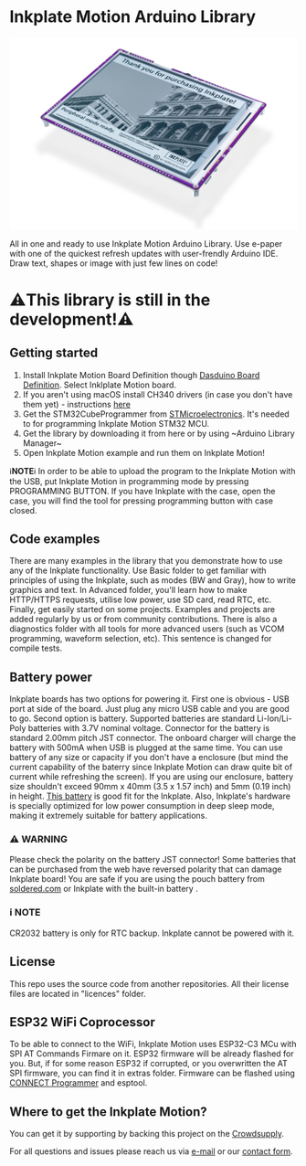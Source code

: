 # Inkplate Motion Arduino Library

<p align="center">
  <img src="https://raw.githubusercontent.com/SolderedElectronics/Inkplate-Motion-Arduino-Library/main/extras/images/Inkplate6Motion.jpg">
</p>

All in one and ready to use Inkplate Motion Arduino Library. Use e-paper with one of the quickest refresh updates with user-frendly Arduino IDE. Draw text, shapes or image with just few lines on code!

# ⚠️This library is still in the development!⚠️

## Getting started
1. Install Inkplate Motion Board Definition though [Dasduino Board Definition](https://github.com/SolderedElectronics/Dasduino-Board-Definitions-for-Arduino-IDE). Select Inklplate Motion board.
2. If you aren't using macOS install CH340 drivers (in case you don't have them yet) - instructions [here](https://soldered.com/learn/ch340-driver-installation-croduino-basic3-nova2/)
3. Get the STM32CubeProgrammer from [STMicroelectronics](https://www.st.com/en/development-tools/stm32cubeprog.html). It's needed to for programming Inkplate Motion STM32 MCU.
4. Get the library by downloading it from here or by using ~Arduino Library Manager~
5. Open Inkplate Motion example and run them on Inkplate Motion!

ℹ**NOTE**ℹ
In order to be able to upload the program to the Inkplate Motion with the USB, put Inkplate Motion in programming mode by pressing PROGRAMMING BUTTON. If you have Inkplate with the case, open the case, you will find the tool for pressing programming button with case closed. 

## Code examples
There are many examples in the library that you demonstrate how to use any of the Inkplate functionality. Use Basic folder to get familiar with principles of using the Inkplate, such as modes (BW and Gray), how to write graphics and text. In Advanced folder, you'll learn how to make HTTP/HTTPS requests, utilise low power, use SD card, read RTC, etc. Finally, get easily started on some projects. Examples and projects are added regularly by us or from community contributions. There is also a diagnostics folder with all tools for more advanced users (such as VCOM programming, waveform selection, etc). This sentence is changed for compile tests.

## Battery power

Inkplate boards has two options for powering it. First one is obvious - USB port at side of the board. Just plug any micro USB cable and you are good to go. Second option is battery. Supported batteries are standard Li-Ion/Li-Poly batteries with 3.7V nominal voltage. Connector for the battery is standard 2.00mm pitch JST connector. The onboard charger will charge the battery with 500mA when USB is plugged at the same time. You can use battery of any size or capacity if you don't have a enclosure (but mind the current capability of the baterry since Inkplate Motion can draw quite bit of current while refreshing the screen). If you are using our enclosure, battery size shouldn't exceed 90mm x 40mm (3.5 x 1.57 inch) and 5mm (0.19 inch) in height. [This battery](https://soldered.com/product/li-ion-battery-1200mah-3-7v/) is good fit for the Inkplate. Also, Inkplate's hardware is specially optimized for low power consumption in deep sleep mode, making it extremely suitable for battery applications.

### ⚠️ WARNING
Please check the polarity on the battery JST connector! Some batteries that can be purchased from the web have reversed polarity that can damage Inkplate board! You are safe if you are using the pouch battery from [soldered.com](https://soldered.com/categories/power-sources-batteries/batteries/lithium-batteries/) or Inkplate with the built-in battery . 

### ℹ NOTE
CR2032 battery is only for RTC backup. Inkplate cannot be powered with it.

## License
This repo uses the source code from another repositories. All their license files are located in "licences" folder.

## ESP32 WiFi Coprocessor
To be able to connect to the WiFi, Inkplate Motion uses ESP32-C3 MCu with SPI AT Commands Firmare on it. ESP32 firmware will be already flashed for you. But, if for some reason ESP32 if corrupted, or you overwritten the AT SPI firmware, you can find it in extras folder. Firmware can be flashed using [CONNECT Programmer](https://soldered.com/product/connect-programmer/) and esptool.

## Where to get the Inkplate Motion?
You can get it by supporting by backing this project on the [Crowdsupply](https://www.crowdsupply.com/soldered/inkplate-6-motion).


For all questions and issues please reach us via [e-mail](mailto:hello@soldered.com) or our [contact form](https://soldered.com/contact/).
